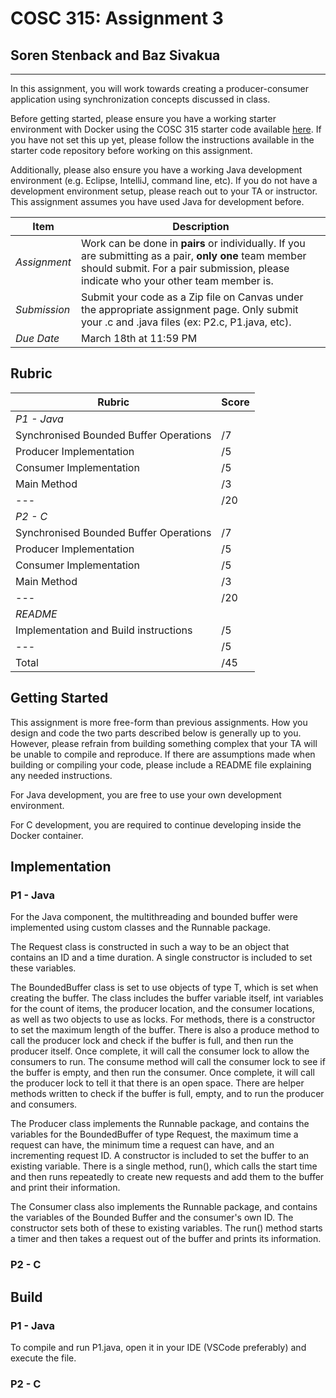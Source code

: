 # COSC 315: Assignment 3

## Soren Stenback and Baz Sivakua

---

In this assignment, you will work towards creating a producer-consumer application using synchronization concepts discussed in class.

Before getting started, please ensure you have a working starter environment with Docker using the COSC 315 starter code available [here](https://github.com/brikwerk/cosc315-starter). If you have not set this up yet, please follow the instructions available in the starter code repository before working on this assignment.

Additionally, please also ensure you have a working Java development environment (e.g.
Eclipse, IntelliJ, command line, etc). If you do not have a development environment setup,
please reach out to your TA or instructor. This assignment assumes you have used Java for
development before.

| Item | Description |
| --- | --- |
| *Assignment* | Work can be done in **pairs** or individually. If you are submitting as a pair, **only one** team member should submit. For a pair submission, please indicate who your other team member is. |
| *Submission* | Submit your code as a Zip file on Canvas under the appropriate assignment page. Only submit your .c and .java files (ex: P2.c, P1.java, etc).
| *Due Date* | March 18th at 11:59 PM |

## Rubric

| Rubric | Score |
| --- | --- |
| *P1 - Java* | |
| Synchronised Bounded Buffer Operations | /7 |
| Producer Implementation | /5 |
| Consumer Implementation | /5 |
| Main Method | /3 |
| --- | /20 |
| *P2 - C* | |
| Synchronised Bounded Buffer Operations | /7 |
| Producer Implementation | /5 |
| Consumer Implementation | /5 |
| Main Method | /3 |
| --- | /20 |
| *README* | |
| Implementation and Build instructions | /5 |
| --- | /5 |
| Total | /45 |

## Getting Started

This assignment is more free-form than previous assignments. How you design and code the two parts described below is generally up to you. However, please refrain from building something complex that your TA will be unable to compile and reproduce. If there are assumptions made when building or compiling your code, please include a README file explaining any needed instructions.

For Java development, you are free to use your own development environment.

For C development, you are required to continue developing inside the Docker container.

## Implementation

### P1 - Java

For the Java component, the multithreading and bounded buffer were implemented using custom classes and the Runnable package.

The Request class is constructed in such a way to be an object that contains an ID and a time duration. A single constructor is included to set these variables.

The BoundedBuffer class is set to use objects of type T, which is set when creating the buffer. The class includes the buffer variable itself, int variables for the count of items, the producer location, and the consumer locations, as well as two objects to use as locks. For methods, there is a constructor to set the maximum length of the buffer. There is also a produce method to call the producer lock and check if the buffer is full, and then run the producer itself. Once complete, it will call the consumer lock to allow the consumers to run. The consume method will call the consumer lock to see if the buffer is empty, and then run the consumer. Once complete, it will call the producer lock to tell it that there is an open space. There are helper methods written to check if the buffer is full, empty, and to run the producer and consumers.

The Producer class implements the Runnable package, and contains the variables for the BoundedBuffer of type Request, the maximum time a request can have, the minimum time a request can have, and an incrementing request ID. A constructor is included to set the buffer to an existing variable. There is a single method, run(), which calls the start time and then runs repeatedly to create new requests and add them to the buffer and print their information.

The Consumer class also implements the Runnable package, and contains the variables of the Bounded Buffer and the consumer's own ID. The constructor sets both of these to existing variables. The run() method starts a timer and then takes a request out of the buffer and prints its information.

### P2 - C

## Build

### P1 - Java

To compile and run P1.java, open it in your IDE (VSCode preferably) and execute the file.

### P2 - C